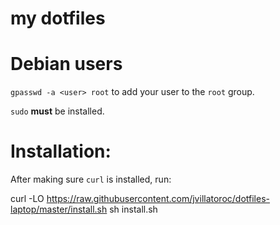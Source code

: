 my dotfiles
====

# Debian users

`gpasswd -a <user> root` to add your user to the `root` group.

`sudo` **must** be installed.

# Installation:

After making sure `curl` is installed, run:

curl -LO https://raw.githubusercontent.com/jvillatoroc/dotfiles-laptop/master/install.sh
sh install.sh

